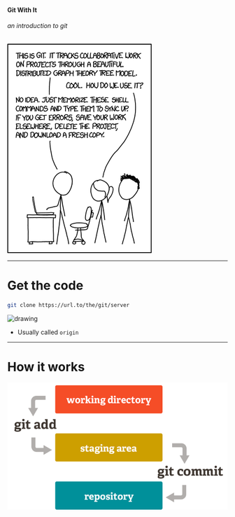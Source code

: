 #### Git With It

###### an introduction to git

![XKCD](/images/xkcd.png)

---

# Get the code

```bash
git clone https://url.to/the/git/server
```

<img src="/images/remotes.png" alt="drawing" width="500"/>

- Usually called `origin`

---

# How it works

![Git](/images/git.png)
